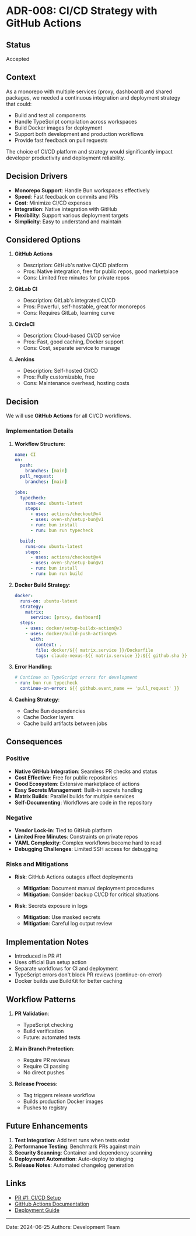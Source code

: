 # ADR-008: CI/CD Strategy with GitHub Actions

## Status

Accepted

## Context

As a monorepo with multiple services (proxy, dashboard) and shared packages, we needed a continuous integration and deployment strategy that could:

- Build and test all components
- Handle TypeScript compilation across workspaces
- Build Docker images for deployment
- Support both development and production workflows
- Provide fast feedback on pull requests

The choice of CI/CD platform and strategy would significantly impact developer productivity and deployment reliability.

## Decision Drivers

- **Monorepo Support**: Handle Bun workspaces effectively
- **Speed**: Fast feedback on commits and PRs
- **Cost**: Minimize CI/CD expenses
- **Integration**: Native integration with GitHub
- **Flexibility**: Support various deployment targets
- **Simplicity**: Easy to understand and maintain

## Considered Options

1. **GitHub Actions**

   - Description: GitHub's native CI/CD platform
   - Pros: Native integration, free for public repos, good marketplace
   - Cons: Limited free minutes for private repos

2. **GitLab CI**

   - Description: GitLab's integrated CI/CD
   - Pros: Powerful, self-hostable, great for monorepos
   - Cons: Requires GitLab, learning curve

3. **CircleCI**

   - Description: Cloud-based CI/CD service
   - Pros: Fast, good caching, Docker support
   - Cons: Cost, separate service to manage

4. **Jenkins**
   - Description: Self-hosted CI/CD
   - Pros: Fully customizable, free
   - Cons: Maintenance overhead, hosting costs

## Decision

We will use **GitHub Actions** for all CI/CD workflows.

### Implementation Details

1. **Workflow Structure**:

   ```yaml
   name: CI
   on:
     push:
       branches: [main]
     pull_request:
       branches: [main]

   jobs:
     typecheck:
       runs-on: ubuntu-latest
       steps:
         - uses: actions/checkout@v4
         - uses: oven-sh/setup-bun@v1
         - run: bun install
         - run: bun run typecheck

     build:
       runs-on: ubuntu-latest
       steps:
         - uses: actions/checkout@v4
         - uses: oven-sh/setup-bun@v1
         - run: bun install
         - run: bun run build
   ```

2. **Docker Build Strategy**:

   ```yaml
   docker:
     runs-on: ubuntu-latest
     strategy:
       matrix:
         service: [proxy, dashboard]
     steps:
       - uses: docker/setup-buildx-action@v3
       - uses: docker/build-push-action@v5
         with:
           context: .
           file: docker/${{ matrix.service }}/Dockerfile
           tags: claude-nexus-${{ matrix.service }}:${{ github.sha }}
   ```

3. **Error Handling**:

   ```yaml
   # Continue on TypeScript errors for development
   - run: bun run typecheck
     continue-on-error: ${{ github.event_name == 'pull_request' }}
   ```

4. **Caching Strategy**:
   - Cache Bun dependencies
   - Cache Docker layers
   - Cache build artifacts between jobs

## Consequences

### Positive

- **Native GitHub Integration**: Seamless PR checks and status
- **Cost Effective**: Free for public repositories
- **Good Ecosystem**: Extensive marketplace of actions
- **Easy Secrets Management**: Built-in secrets handling
- **Matrix Builds**: Parallel builds for multiple services
- **Self-Documenting**: Workflows are code in the repository

### Negative

- **Vendor Lock-in**: Tied to GitHub platform
- **Limited Free Minutes**: Constraints on private repos
- **YAML Complexity**: Complex workflows become hard to read
- **Debugging Challenges**: Limited SSH access for debugging

### Risks and Mitigations

- **Risk**: GitHub Actions outages affect deployments

  - **Mitigation**: Document manual deployment procedures
  - **Mitigation**: Consider backup CI/CD for critical situations

- **Risk**: Secrets exposure in logs
  - **Mitigation**: Use masked secrets
  - **Mitigation**: Careful log output review

## Implementation Notes

- Introduced in PR #1
- Uses official Bun setup action
- Separate workflows for CI and deployment
- TypeScript errors don't block PR reviews (continue-on-error)
- Docker builds use BuildKit for better caching

## Workflow Patterns

1. **PR Validation**:

   - TypeScript checking
   - Build verification
   - Future: automated tests

2. **Main Branch Protection**:

   - Require PR reviews
   - Require CI passing
   - No direct pushes

3. **Release Process**:
   - Tag triggers release workflow
   - Builds production Docker images
   - Pushes to registry

## Future Enhancements

1. **Test Integration**: Add test runs when tests exist
2. **Performance Testing**: Benchmark PRs against main
3. **Security Scanning**: Container and dependency scanning
4. **Deployment Automation**: Auto-deploy to staging
5. **Release Notes**: Automated changelog generation

## Links

- [PR #1: CI/CD Setup](https://github.com/your-org/claude-nexus-proxy/pull/1)
- [GitHub Actions Documentation](https://docs.github.com/actions)
- [Deployment Guide](../../03-Operations/deployment/)

---

Date: 2024-06-25
Authors: Development Team
